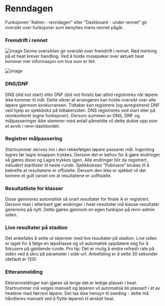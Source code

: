# Renndagen
Funksjonen "Admin - renndagen" eller "Dashboard - under rennet" gir oversikt over funksjoner som benyttes mens rennet pågår.

### Fremdrift i rennet
![image](https://user-images.githubusercontent.com/56455987/229273802-751694fa-a1fb-418d-888e-311daee6dea3.png)
Denne oversikten gir oversikt over fremdrift i rennet. Rød merking på et heat krever handling. Ved å holde musepeker over aktuelt heat kommer mer informasjon om hva som er feil.

![image](https://user-images.githubusercontent.com/56455987/229273738-d274c6bd-435e-4830-835c-932c568f0924.png)

### DNS/DNF
DNS (did not start) eller DNF (did not finish) bør alltid registreres når løpere ikke kommer til mål. Dette sikrer at arrangøren kan holde oversikt over alle løpere gjennom konkurransen. Tidtaker kan registrere (og avregistrere) DNF ved hjelp av sjekkboks på tidtakersiden. DNS registreres ved start eller på rennkontoret (egne funksjoner). Dersom summen av DNS, DNF og målpasseringer ikke stemmer med antall påmeldte vil dette dukke opp som et avvik i renn-dashbordet.

### Registrer målpassering
Startnummer skrives inn i den rekkefølgen løpere passerer mål. Ingenting lagres før lagre-knappen trykkes. Dersom det er behov for å gjøre endringer så gjøres disse og Lagre trykkes igjen. Alle endringer blir da registrert, inkludert startlister til neste runde. Sjekkboksen “Publisere” brukes til å bekrefte at resultatene er offisielle. Dersom den ikke er sjekket vil det komme et gult varsel om at resultatene er uoffisielle.

### Resultatliste for klasser
Disse genereres automatisk så snart resultater for finale A er registrert. Dersom man i etterkant gjør endringer i heat-resultater må klasse-resultater genereres på nytt. Dette gjøres gjennom en egen funksjon på renn-admin siden.

### Live resultater på stadion
Det anbefales å sette ut skjermer med live resultater på stadion. Live siden er laget for å følge en løpsklasse og vil automatisk oppdatere seg for å fokusere på gjeldende runde. Pro tip: Det er mulig å endre refresh rate på siden ved å skru på parameter i side-url. Anbefaling er å sette 30 sekunder (default er 120). 

### Etteranmelding
Etteranmeldinger kan gjøres så lenge det er ledige plasser i heat. Startnummer må velges manuelt og løperen vil automatisk bli plassert i et av heatene med færrest løpere. Det tas ikke hensyn til seeding - dette må håndteres manuelt ved å flytte løperen til ønsket heat.
